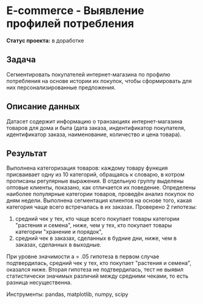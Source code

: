 # E-commerce - Выявление профилей потребления

**Статус проекта:** в доработке

## Задача
Сегментировать покупателей интернет-магазина по профилю потребления на основе истории их покупок, чтобы сформировать для них персонализированные предложения.

## Описание данных

Датасет содержит информацию о транзакциях интернет-магазина товаров для дома и быта (дата заказа, индентификатор покупателя, идентификатор заказа, наименование, количество и цена товара).

## Результат

Выполнена категоризация товаров: каждому товару функция присваивает одну из 10 категорий, обращаясь к словарю, в котром прописаны регулярные выражения. В отдельную группу выделены оптовые клиенты, показано, как отличается их поведение. Определены наиболее популярные категории товаров, проведён анализ покупок по дням недели. Выполнена сегментация клиентов на основе того, какая категория чаще всего встречалась в их заказах. Проверено 2 гипотезы: 

1. средний чек у тех, кто чаще всего покупает товары категории "растения и семена", ниже, чем у тех, кто покупает товары категории "хранение и порядок", 
2. средний чек в заказах, сделанных в будние дни, ниже, чем в заказах, сделанных в выходные. 

При уровне значимости a = .05 гипотеза в первом случае подтвердилась, средний чек у тех, кто покупает "растения и семена", оказался ниже. Вторая гипотеза не подтвердилась, тест не выявил статистически значимых различий между средними чеками, то есть разница несущественна. 

Инструменты: pandas, matplotlib, numpy, scipy
